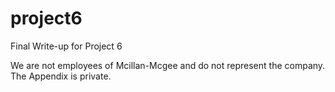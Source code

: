 # project6
Final Write-up for Project 6

We are not employees of Mcillan-Mcgee and do not represent the company.
The Appendix is private.

